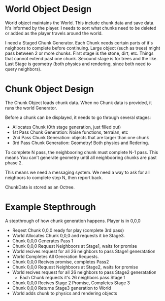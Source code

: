 # World Object Design

World object maintains the World. This include chunk data and save data. It's
informed by the player. I needs to sort what chunks need to be deleted or added as
the player travels around the world.

I need a Staged Chunk Generator. Each Chunk needs certain parts of it's neighbors to complete before
continuing. Large object (such as trees) might pass between 2 or more chunks. First stage is the stone, dirt,
etc. Things that cannot extend past one chunk. Secound stage is for trees and the like. Last Stage is 
geometry (both physics and rendering, since both need to query neighbors).

# Chunk Object Design

The Chunk Object loads chunk data. When no Chunk data is provided, it runs the world Generator.

Before a chunk can be displayed, it needs to go through several stages:
- Allocates Chunk (0th stage generation, just filled out) 
- 1st Pass Chunk Generation: Noise functions, terraian, etc
- 2nd Pass Chunk Generation: objects that are larger than one chunk 
- 3rd Pass Chunk Generation: Geometry! Both physics and Redering.

To complete N pass, the neighbooring chunk must complete N-1 pass. This means
You can't generate geometry until all neighbooring chunks are past phase 2.

This means we need a messaging system. We need a way to ask for all neighbors to complete step N, then report back.

ChunkData is stored as an Octree. 


# Example Stepthrough

A stepthrough of how chunk generation happens. Player is in 0,0,0
- Reqest Chunk 0,0,0 ready for play (complete 3rd pass)
- World Allocates Chunk 0,0,0 and requests it be Stage3.
- Chunk 0,0,0 Generates Pass 1
- Chunk 0,0,0 Request Neighboors at Stage1, waits for promise
- World recives request for all 26 neighbors to pass Stage1 generatation
- World Completes All Generation Requests.
- Chunk 0,0,0 Recives promise, completes Pass2
- Chunk 0,0,0 Request Neighboors at Stage2, waits for promise
- World recives request for all 26 neighbors to pass Stage2 generatation
    - Each Chunk requests it's 26 neighbors pass Stage 1
- Chunk 0,0,0 Recives Stage 2 Promise, Completes Stage 3
- Chunk 0,0,0 Returns Stage3 generation to World
- World adds chunk to physics and rendering objects
